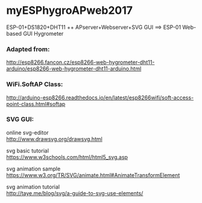# myESPhygroAPweb2017
ESP-01+DS1820+DHT11 ++ APserver+Webserver+SVG GUI ==> ESP-01 Web-based GUI Hygrometer  

### Adapted from:
http://esp8266.fancon.cz/esp8266-web-hygrometer-dht11-arduino/esp8266-web-hygrometer-dht11-arduino.html

### WiFi.SoftAP Class:
http://arduino-esp8266.readthedocs.io/en/latest/esp8266wifi/soft-access-point-class.html#softap

### SVG GUI:  
online svg-editor  
http://www.drawsvg.org/drawsvg.html

svg basic tutorial  
https://www.w3schools.com/html/html5_svg.asp

svg animation sample  
https://www.w3.org/TR/SVG/animate.html#AnimateTransformElement

svg animation tutorial  
http://taye.me/blog/svg/a-guide-to-svg-use-elements/

